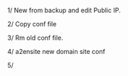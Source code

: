 1/ New from backup and edit Public IP.

2/ Copy conf file

3/ Rm old conf file.

4/ a2ensite new domain site conf

5/ 
